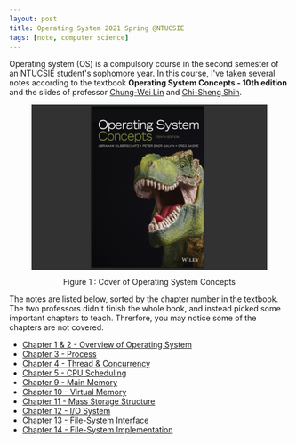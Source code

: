 ```yaml
---
layout: post
title: Operating System 2021 Spring @NTUCSIE
tags: [note, computer science]
---
```


Operating system (OS) is a compulsory course in the second semester of an NTUCSIE student's sophomore year. In this course, I've taken several notes according to the textbook **Operating System Concepts - 10th edition** and the slides of professor [Chung-Wei Lin](https://www.csie.ntu.edu.tw/~cwlin/) and [Chi-Sheng Shih](https://newslabntu.github.io/DanielFolio/).

<figure>
  <img src="/assets/img/os-textbook-cover.png" alt="Operating System Concepts Cover"/>
  <figcaption style="text-align: center; margin-top: 10px;">Figure 1 : Cover of Operating System Concepts</figcaption>
</figure>

The notes are listed below, sorted by the chapter number in the textbook. The two professors didn't finish the whole book, and instead picked some important chapters to teach. Threrfore, you may notice some of the chapters are not covered.

- [Chapter 1 & 2 - Overview of Operating System](/2021-10-17-os-note-1)
- [Chapter 3 - Process](/2021-10-17-os-note-2)
- [Chapter 4 - Thread & Concurrency](/2021-10-17-os-note-3)
- [Chapter 5 - CPU Scheduling](/2021-10-17-os-note-8)
- [Chapter 9 - Main Memory](/2021-10-17-os-note-4)
- [Chapter 10 - Virtual Memory](/2021-10-17-os-note-5)
- [Chapter 11 - Mass Storage Structure](/2021-10-17-os-note-9)
- [Chapter 12 - I/O System](/2021-10-17-os-note-6)
- [Chapter 13 - File-System Interface](/2021-10-17-os-note-7)
- [Chapter 14 - File-System Implementation](/2021-10-17-os-note-10)
